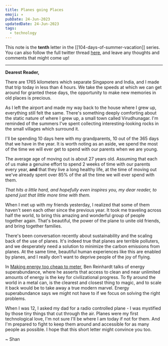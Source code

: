 ```yaml
---
title: Planes going Places
emoji: ✈
pubDate: 24-Jun-2023
updatedDate: 24-Jun-2023
tags:
  - technology
---
```


This note is the **tenth** letter in the [[104-days-of-summer-vacation]] series. You can also follow the full twitter thread [here](https://twitter.com/solderneer/status/1668911213810716672), and leave any thoughts and comments that might come up!

---

**Dearest Reader,**

There are 1765 kilometers which separate Singapore and India, and I made that trip today in less than 4 hours. We take the speeds at which we can get around for granted these days, the opportunity to make new memories in old places is precious.

As I left the airport and made my way back to the house where I grew up, everything still felt the same. There's something deeply comforting about the static nature of where I grew up, a small town called Virudhunagar. I'm reminded of the summers I've spent collecting interesting-looking rocks in the small villages which surround it.

I'll be spending 10 days here with my grandparents, 10 out of the 365 days that we have in the year. It is worth noting as an aside, we spend the most of the time we will ever get to spend with our parents when we are young. 

The average age of moving out is about 27 years old. Assuming that each of us make a genuine effort to spend 2 weeks of time with our parents every year, **and** that they live a long healthy life, at the time of moving out we've already spent over 85% of the all the time we will ever spend with them.

_That hits a little hard, and hopefully even inspires you, my dear reader, to spend just that little more time with them._

When I met up with my friends yesterday, I realized that some of them haven't seen each other since the previous year. It took me traveling across half the world, to bring this amazing and wonderful group of people together again. That's beautiful, the power of the plane to unite old friends, and bring together families.

There's been conversation recently about sustainability and the scaling back of the use of planes. It's indeed true that planes are terrible polluters, and we desperately need a solution to minimize the carbon emissions from planes. At the same time, beautiful human experiences like this are enabled by planes, and I really don't want to deprive people of the joy of flying.

In [Making energy too cheap to meter](https://worksinprogress.co/issue/making-energy-too-cheap-to-meter), Ben Reinhardt talks of energy superabundance, where he asserts that access to clean and near unlimited amounts of energy is the key for civilizational progress. To fly around the world in a metal can, is the clearest and closest thing to magic, and to scale it back would be to take away a true modern marvel. Energy superabundance says we might not have to if we focus on solving the right problems.

When I was 12, I asked my dad for a radio controlled plane - I was mystified by those tiny things that cut through the air. Planes were my first technological love, I'm not sure I'll be where I am today if not for them. And I'm prepared to fight to keep them around and accessible for as many people as possible. I hope that this short letter might convince you too.

~ Shan
